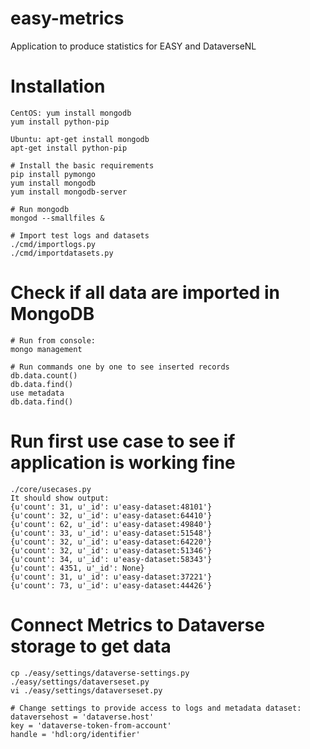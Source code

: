 # easy-metrics
Application to produce statistics for EASY and DataverseNL

# Installation
```
CentOS: yum install mongodb
yum install python-pip

Ubuntu: apt-get install mongodb
apt-get install python-pip

# Install the basic requirements
pip install pymongo
yum install mongodb
yum install mongodb-server

# Run mongodb
mongod --smallfiles &

# Import test logs and datasets
./cmd/importlogs.py
./cmd/importdatasets.py
```

# Check if all data are imported in MongoDB
```
# Run from console:
mongo management

# Run commands one by one to see inserted records 
db.data.count()
db.data.find()
use metadata
db.data.find()
```

# Run first use case to see if application is working fine
```
./core/usecases.py 
It should show output:
{u'count': 31, u'_id': u'easy-dataset:48101'}
{u'count': 32, u'_id': u'easy-dataset:64410'}
{u'count': 62, u'_id': u'easy-dataset:49840'}
{u'count': 33, u'_id': u'easy-dataset:51548'}
{u'count': 32, u'_id': u'easy-dataset:64220'}
{u'count': 32, u'_id': u'easy-dataset:51346'}
{u'count': 34, u'_id': u'easy-dataset:58343'}
{u'count': 4351, u'_id': None}
{u'count': 31, u'_id': u'easy-dataset:37221'}
{u'count': 73, u'_id': u'easy-dataset:44426'}
```

# Connect Metrics to Dataverse storage to get data
```
cp ./easy/settings/dataverse-settings.py ./easy/settings/dataverseset.py
vi ./easy/settings/dataverseset.py

# Change settings to provide access to logs and metadata dataset:
dataversehost = 'dataverse.host'
key = 'dataverse-token-from-account'
handle = 'hdl:org/identifier' 
```
